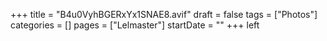 +++
title = "B4u0VyhBGERxYx1SNAE8.avif"
draft = false
tags = ["Photos"]
categories = []
pages = ["Lelmaster"]
startDate = ""
+++
left
